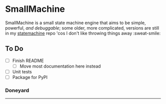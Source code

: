 SmallMachine
============

SmallMachine is a small state machine engine that aims to be simple, powerful, _and debuggable_; some older, more complicated, versions are still in my [statemachine](https://github.com/inventhouse/statemachine/) repo 'cos I don't like throwing things away :sweat-smile:


To Do
-----
- [ ] Finish README
    - [ ] Move most documentation here instead
- [ ] Unit tests
- [ ] Package for PyPI

### Doneyard

---